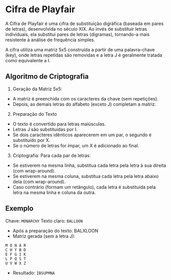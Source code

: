 # Cifra de Playfair

A Cifra de Playfair é uma cifra de substituição digráfica (baseada em pares de letras), desenvolvida no século XIX. Ao invés de substituir letras individuais, ela substitui pares de letras (digramas), tornando-a mais resistente à análise de frequência simples.

A cifra utiliza uma matriz 5x5 construída a partir de uma palavra-chave (key), onde letras repetidas são removidas e a letra J é geralmente tratada como equivalente a I.

## Algoritmo de Criptografia

1. Geração da Matriz 5x5:

- A matriz é preenchida com os caracteres da chave (sem repetições).
- Depois, as demais letras do alfabeto (exceto J) completam a matriz.

2. Preparação do Texto

- O texto é convertido para letras maiúsculas.
- Letras J são substituídas por I.
- Se dois caracteres idênticos aparecerem em um par, o segundo é substituído por X.
- Se o número de letras for ímpar, um X é adicionado ao final.

3. Criptografia: Para cada par de letras:

- Se estiverem na mesma linha, substitua cada letra pela letra à sua direita (com wrap-around).
- Se estiverem na mesma coluna, substitua cada letra pela letra abaixo dela (com wrap-around).
- Caso contrário (formam um retângulo), cada letra é substituída pela letra na mesma linha e coluna da outra.

## Exemplo

Chave: `MONARCHY`
Texto claro: `BALLOON`

- Após a preparação do texto: BALXLOON
- Matriz gerada (sem a letra J):

```
M O N A R
C H Y B D
E F G I K
L P Q S T
U V W X Z
```

- Resultado: `IBSUPMNA`
